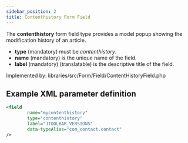 ```yaml
---
sidebar_position: 2
title: Contenthistory Form Field
---
```



The **contenthistory** form field type provides a model popup showing the modification history of an article. 

- **type** (mandatory) must be *contenthistory*.
- **name** (mandatory) is the unique name of the field.
- **label** (mandatory) (translatable) is the descriptive title of the field.



Implemented by: libraries/src/Form/Field/ContentHistoryField.php

## Example XML parameter definition

```xml
<field
        name="mycontenthistory"
        type="contenthistory"
        label="JTOOLBAR_VERSIONS"
        data-typeAlias="com_contact.contact"
/>
```
